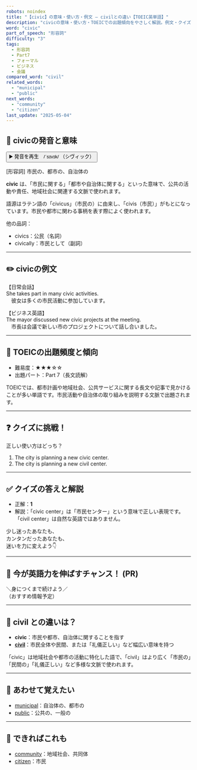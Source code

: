 ```yaml
---
robots: noindex
title: "【civic】の意味・使い方・例文 ― civilとの違い【TOEIC英単語】"
description: "civicの意味・使い方・TOEICでの出題傾向をやさしく解説。例文・クイズ付きでcivilとの違いもわかりやすく学べます。"
word: "civic"
part_of_speech: "形容詞"
difficulty: "3"
tags:
  - 形容詞
  - Part7
  - フォーマル
  - ビジネス
  - 会議
compared_word: "civil"
related_words:
  - "municipal"
  - "public"
next_words:
  - "community"
  - "citizen"
last_update: "2025-05-04"
---
```


## 🔰 civicの発音と意味

<button class="play-audio" onclick="playTTS('civic')">
  <span class="play-audio-main">
    ▶️ 発音を再生　/ˈsɪvɪk/
  </span>
  <span class="play-audio-sub">
    （シヴィック）
  </span>
</button>

[形容詞] 市民の、都市の、自治体の

**civic** は、「市民に関する」「都市や自治体に関する」といった意味で、公共の活動や責任、地域社会に関連する文脈で使われます。

語源はラテン語の「civicus」（市民の）に由来し、「civis（市民）」がもとになっています。市民や都市に関わる事柄を表す際によく使われます。

他の品詞：  
- civics：公民（名詞）
- civically：市民として（副詞）

---

## ✏️ civicの例文

【日常会話】  
She takes part in many civic activities.  
　彼女は多くの市民活動に参加しています。

【ビジネス英語】  
The mayor discussed new civic projects at the meeting.  
　市長は会議で新しい市のプロジェクトについて話し合いました。

---

## 🎯 TOEICの出題頻度と傾向

- 難易度：★★★☆☆
- 出題パート：Part 7（長文読解）

TOEICでは、都市計画や地域社会、公共サービスに関する長文や記事で見かけることが多い単語です。市民活動や自治体の取り組みを説明する文脈で出題されます。

---

## ❓ クイズに挑戦！

正しい使い方はどっち？

1. The city is planning a new civic center.  
2. The city is planning a new civil center.

---

## ✅ クイズの答えと解説

- 正解：**1**
- 解説：「civic center」は「市民センター」という意味で正しい表現です。「civil center」は自然な英語ではありません。

少し迷ったあなたも、  
カンタンだったあなたも、  
迷いを力に変えよう👇️

---

## 🚀 今が英語力を伸ばすチャンス！ (PR)

<div class="info-center">
＼身につくまで続けよう／<br>  
（おすすめ情報予定）
</div>

---

## 🤔  civil との違いは？

- **civic**：市民や都市、自治体に関することを指す
- **[civil](/word/civil/)**：市民全体や民間、または「礼儀正しい」など幅広い意味を持つ

「civic」は地域社会や都市の活動に特化した語で、「civil」はより広く「市民の」「民間の」「礼儀正しい」など多様な文脈で使われます。

---

## 🧩 あわせて覚えたい

- [municipal](/word/municipal/)：自治体の、都市の
- [public](/word/public/)：公共の、一般の

---

## 📖 できればこれも

- [community](/word/community/)：地域社会、共同体
- [citizen](/word/citizen/)：市民

<!-- cvid: aid03_bid24 -->
